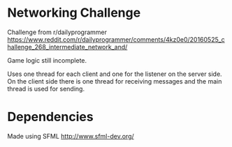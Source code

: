 # Networking Challenge
Challenge from r/dailyprogrammer https://www.reddit.com/r/dailyprogrammer/comments/4kz0e0/20160525_challenge_268_intermediate_network_and/

Game logic still incomplete.

Uses one thread for each client and one for the listener on the server side. On the client side there is one thread for receiving messages and the main thread is used for sending.

# Dependencies
Made using SFML http://www.sfml-dev.org/
